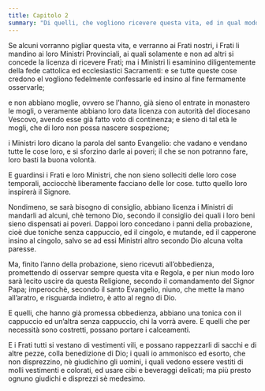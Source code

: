 ```yaml
---
title: Capitolo 2
summary: "Di quelli, che vogliono ricevere questa vita, ed in qual modo debbano essere ricevuti."
---
```


Se alcuni vorranno  pigliar questa vita, e verranno ai Frati nostri, i Frati li mandino ai loro Ministri Provinciali, ai quali solamente e non ad altri si concede la licenza di ricevere Frati; ma i Ministri li esaminino diligentemente della fede cattolica ed ecclesiastici Sacramenti: e se tutte queste cose credono el vogliono fedelmente confessarle ed insino al fine fermamente osservarle; 

e non abbiano moglie, ovvero se l’hanno, già sieno ol entrate in monastero le mogli, o veramente abbiano loro data licenza con autorità del diocesano Vescovo, avendo esse già fatto voto di continenza; e sieno di tal età le mogli, che di loro non possa nascere sospezione; 

i Ministri loro dicano la parola del santo Evangelio: che vadano e vendano tutte le cose loro, e si sforzino darle ai poveri; il che se non potranno fare, loro basti la buona volontà. 

E guardinsi i Frati e loro Ministri, che non sieno solleciti delle loro cose temporali, acciocchè liberamente facciano delle lor cose. tutto quello loro inspirerà il Signore. 

Nondimeno, se sarà bisogno di consiglio, abbiano licenza i Ministri di mandarli ad alcuni, chè temono Dio, secondo il consiglio dei quali i loro beni sieno dispensati ai poveri. Dappoi loro concedano i panni della probazione, cioè due toniche senza cappuccio, ed il cingolo, e mutande, ed il capperone insino al cingolo, salvo se ad essi Ministri altro secondo Dio alcuna volta paresse. 

Ma, finito l’anno della probazione, sieno ricevuti all’obbedienza, promettendo di osservar sempre questa vita e Regola, e per niun modo loro sarà lecito uscire da questa Religione, secondo il comandamento del Signor Papa; imperocchè, secondo il santo Evangelio, niuno, che mette la mano all’aratro, e risguarda indietro, è atto al regno di Dio. 

E quelli, che hanno già promessa obbedienza, abbiano una tonica con il cappuccio ed un’altra senza cappuccio, chi la vorrà avere. E quelli che per necessità sono costretti, possano portare i calceamenti. 

E i Frati tutti si vestano di vestimenti vili, e possano rappezzarli di sacchi e di altre pezze, colla benedizione di Dio; i quali io ammonisco ed esorto, che non disprezzino, nè giudichino gli uomini, i quali vedono essere vestiti di molli vestimenti e colorati, ed usare cibi e beveraggi delicati; ma più presto ognuno giudichi e disprezzi sè medesimo.
